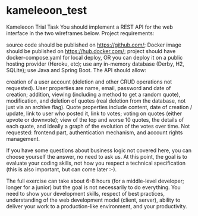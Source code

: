 # kameleoon_test
Kameleoon Trial Task
You should implement a REST API for the web interface in the two wireframes below.
Project requirements:

source code should be published on https://github.com/;
Docker image should be published on https://hub.docker.com/;
project should have docker-compose.yaml for local deploy, OR you can deploy it on a public hosting provider (Heroku, etc);
use any in-memory database (Derby, H2, SQLite);
use Java and Spring Boot.
The API should allow:

creation of a user account (deletion and other CRUD operations not requested). User properties are name, email, password and date of creation;
addition, viewing (including a method to get a random quote), modification, and deletion of quotes (real deletion from the database, not just via an archive flag). Quote properties include content, date of creation / update, link to user who posted it, link to votes;
voting on quotes (either upvote or downvote);
view of the top and worse 10 quotes, the details of each quote, and ideally a graph of the evolution of the votes over time.
Not requested: frontend part, authentication mechanism, and account rights management.

If you have some questions about business logic not covered here, you can choose yourself the answer, no need to ask us. At this point, the goal is to evaluate your coding skills, not how you respect a technical specification (this is also important, but can come later :-).

The full exercise can take about 6-8 hours (for a middle-level developer; longer for a junior) but the goal is not necessarily to do everything. You need to show your development skills, respect of best practices, understanding of the web development model (client, server), ability to deliver your work to a production-like environment, and your productivity.
